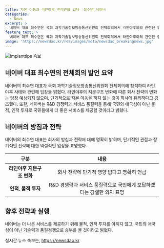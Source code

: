 ```yaml
---
title: 자본 이동과 라인야후 전략변화 없다  최수연 네이버
categories:
  - News
excerpt: >
  네이버 대표 최수연은 국회 과학기술정보방송통신위원회 전체회의에서 라인야후와의 관련된 입장을 명확히 했다. 그는 단기적으로 자본 이동을 하지 않는 것이 회사에 유리한 방향이라며 소프트뱅크에 의견을 전달할 예정이라고 밝혔다. 네이버는 라인야후 관련 논란에 관해 명확한 입장을 밝히지 않아왔으나, 최대표는 전략 변화는 당장 없을 것이라고 설명하며 사용자들에게 더 나은 서비스를 제공하고 싶다는 의지를 보였다.
feature_text: >
  네이버 대표 최수연은 국회 과학기술정보방송통신위원회 전체회의에서 라인야후와의 관련된 입장을 명확히 했다. 그는 단기적으로 자본 이동을 하지 않는 것이 회사에 유리한 방향이라며 소프트뱅크에 의견을 전달할 예정이라고 밝혔다. 네이버는 라인야후 관련 논란에 관해 명확한 입장을 밝히지 않아왔으나, 최대표는 전략 변화는 당장 없을 것이라고 설명하며 사용자들에게 더 나은 서비스를 제공하고 싶다는 의지를 보였다.
image: 'https://newsdao.kr/res/images/meta/newsdao_breakingnews.jpg'
---
```


<p><img src="https://newsdao.kr/res/images/meta/newsdao_breakingnews.jpg" alt="implanttips 속보" /></p>

<h2 data-ke-size="size26">네이버 대표 최수연의 전체회의 발언 요약</h2>

<p data-ke-size="size16">네이버의 최수연 대표가 국회 과학기술정보방송통신위원회 전체회의에 참석하여 라인야후 사태와 관련해 입장을 밝혔다. 라인야후의 지분구조 변화에 따른 회사 전략의 변화는 당장 예상되지 않으며, 단기적으로 자본 이동을 하지 않는 것이 회사에 유리하다고 강조했다. 또한, 네이버는 R&D 경쟁력과 서비스 품질력을 통해 국민의 애국심이 아닌 물적, 인적 투자로 국민들에게 더 좋은 서비스를 제공할 것이라고 밝혔다.</p>

<h2 data-ke-size="size26">네이버의 방침과 전략</h2>

<p data-ke-size="size16">네이버의 최수연 대표는 회사의 방침과 전략에 대해 명확히 밝히며, 단기적인 관점과 장기적인 전략에 대한 역설적인 입장을 표명했다. </p>

<table>
  <thead>
    <tr>
      <th>구분</th>
      <th>내용</th>
    </tr>
  </thead>
  <tbody>
    <tr>
      <td style="text-align: center; height: 17px;"><b>라인야후 지분구조 변화</b></td>
      <td style="text-align: center; height: 17px;">회사 전략에 단기적 영향 없다고 명확히 언급</td>
    </tr>
    <tr>
      <td style="text-align: center; height: 17px;"><b>인적, 물적 투자</b></td>
      <td style="text-align: center; height: 17px;">R&D 경쟁력과 서비스 품질력으로 국민에게 보답하겠다는 강렬한 의지 표명</td>
    </tr>
  </tbody>
</table>

<h2 data-ke-size="size26">향후 전략과 실행</h2>

<p data-ke-size="size16">네이버는 더 나은 서비스를 제공하기 위해 물적, 인적 투자를 아끼지 않고, 국민의 애국심이 아닌 기술력과 품질경쟁으로 승부를 볼 것이라고 밝혔다.</p>
실시간 뉴스 속보는, <a href="https://newsdao.kr" rel="dofollow">https://newsdao.kr</a>


